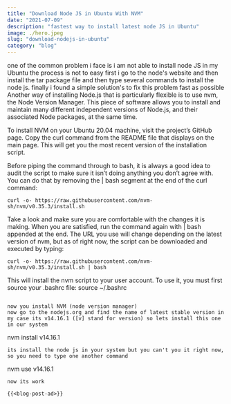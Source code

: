 ```yaml
---
title: "Download Node JS in Ubuntu With NVM"
date: "2021-07-09"
description: "fastest way to install latest node JS in Ubuntu"
image: ./hero.jpeg
slug: "download-nodejs-in-ubuntu"
category: "blog"
---
```


one of the common problem i face is i am not able to install node JS in my Ubuntu the process is not to easy first i go to the node's website and then install the tar package file and then type several commands to install the node js.
finally i found a simple solution's to fix this problem fast as possible Another way of installing Node.js that is particularly flexible is to use nvm, the Node Version Manager. This piece of software allows you to install and maintain many different independent versions of Node.js, and their associated Node packages, at the same time.

To install NVM on your Ubuntu 20.04 machine, visit the project’s GitHub page. Copy the curl command from the README file that displays on the main page. This will get you the most recent version of the installation script.

Before piping the command through to bash, it is always a good idea to audit the script to make sure it isn’t doing anything you don’t agree with. You can do that by removing the | bash segment at the end of the curl command:

```
curl -o- https://raw.githubusercontent.com/nvm-sh/nvm/v0.35.3/install.sh
```

Take a look and make sure you are comfortable with the changes it is making. When you are satisfied, run the command again with | bash appended at the end. The URL you use will change depending on the latest version of nvm, but as of right now, the script can be downloaded and executed by typing:

```
curl -o- https://raw.githubusercontent.com/nvm-sh/nvm/v0.35.3/install.sh | bash
```

This will install the nvm script to your user account. To use it, you must first source your .bashrc file:
source ~/.bashrc

```

now you install NVM (node version manager)
now go to the nodejs.org and find the name of latest stable version in my case its v14.16.1 ([v] stand for version) so lets install this one in our system
```

nvm install v14.16.1

```
its install the node js in your system but you can't you it right now, so you need to type one another command
```

nvm use v14.16.1

```
now its work

{{<blog-post-ad>}}
```
